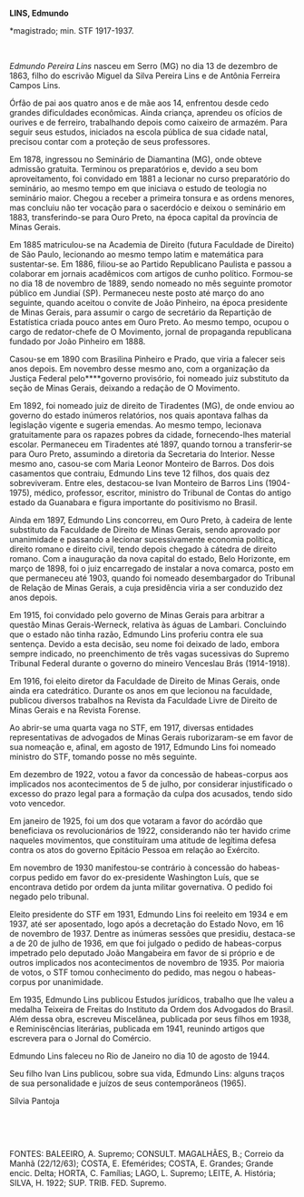 **LINS, Edmundo**

\*magistrado; min. STF 1917-1937.

 

*Edmundo Pereira Lins* nasceu em Serro (MG) no dia 13 de dezembro de
1863, filho do escrivão Miguel da Silva Pereira Lins e de Antônia
Ferreira Campos Lins.

Órfão de pai aos quatro anos e de mãe aos 14, enfrentou desde cedo
grandes dificuldades econômicas. Ainda criança, aprendeu os ofícios de
ourives e de ferreiro, trabalhando depois como caixeiro de armazém. Para
seguir seus estudos, iniciados na escola pública de sua cidade natal,
precisou contar com a proteção de seus professores.

Em 1878, ingressou no Seminário de Diamantina (MG), onde obteve admissão
gratuita. Terminou os preparatórios e, devido a seu bom aproveitamento,
foi convidado em 1881 a lecionar no curso preparatório do seminário, ao
mesmo tempo em que iniciava o estudo de teologia no seminário maior.
Chegou a receber a primeira tonsura e as ordens menores, mas concluiu
não ter vocação para o sacerdócio e deixou o seminário em 1883,
transferindo-se para Ouro Preto, na época capital da província de Minas
Gerais.

Em 1885 matriculou-se na Academia de Direito (futura Faculdade de
Direito) de São Paulo, lecionando ao mesmo tempo latim e matemática para
sustentar-se. Em 1886, filiou-se ao Partido Republicano Paulista e
passou a colaborar em jornais acadêmicos com artigos de cunho político.
Formou-se no dia 18 de novembro de 1889, sendo nomeado no mês seguinte
promotor público em Jundiaí (SP). Permaneceu neste posto até março do
ano seguinte, quando aceitou o convite de João Pinheiro, na época
presidente de Minas Gerais, para assumir o cargo de secretário da
Repartição de Estatística criada pouco antes em Ouro Preto. Ao mesmo
tempo, ocupou o cargo de redator-chefe de O Movimento, jornal de
propaganda republicana fundado por João Pinheiro em 1888.

Casou-se em 1890 com Brasilina Pinheiro e Prado, que viria a falecer
seis anos depois. Em novembro desse mesmo ano, com a organização da
Justiça Federal pelo****governo provisório, foi nomeado juiz substituto
da seção de Minas Gerais, deixando a redação de O Movimento.

Em 1892, foi nomeado juiz de direito de Tiradentes (MG), de onde enviou
ao governo do estado inúmeros relatórios, nos quais apontava falhas da
legislação vigente e sugeria emendas. Ao mesmo tempo, lecionava
gratuitamente para os rapazes pobres da cidade, fornecendo-lhes material
escolar. Permaneceu em Tiradentes até 1897, quando tornou a
transferir-se para Ouro Preto, assumindo a diretoria da Secretaria do
Interior. Nesse mesmo ano, casou-se com Maria Leonor Monteiro de Barros.
Dos dois casamentos que contraiu, Edmundo Lins teve 12 filhos, dos quais
dez sobreviveram. Entre eles, destacou-se Ivan Monteiro de Barros Lins
(1904-1975), médico, professor, escritor, ministro do Tribunal de Contas
do antigo estado da Guanabara e figura importante do positivismo no
Brasil.

Ainda em 1897, Edmundo Lins concorreu, em Ouro Preto, à cadeira de lente
substituto da Faculdade de Direito de Minas Gerais, sendo aprovado por
unanimidade e passando a lecionar sucessivamente economia política,
direito romano e direito civil, tendo depois chegado à cátedra de
direito romano. Com a inauguração da nova capital do estado, Belo
Horizonte, em março de 1898, foi o juiz encarregado de instalar a nova
comarca, posto em que permaneceu até 1903, quando foi nomeado
desembargador do Tribunal de Relação de Minas Gerais, a cuja presidência
viria a ser conduzido dez anos depois.

Em 1915, foi convidado pelo governo de Minas Gerais para arbitrar a
questão Minas Gerais-Werneck, relativa às águas de Lambari. Concluindo
que o estado não tinha razão, Edmundo Lins proferiu contra ele sua
sentença. Devido a esta decisão, seu nome foi deixado de lado, embora
sempre indicado, no preenchimento de três vagas sucessivas do Supremo
Tribunal Federal durante o governo do mineiro Venceslau Brás
(1914-1918).

Em 1916, foi eleito diretor da Faculdade de Direito de Minas Gerais,
onde ainda era catedrático. Durante os anos em que lecionou na
faculdade, publicou diversos trabalhos na Revista da Faculdade Livre de
Direito de Minas Gerais e na Revista Forense.

Ao abrir-se uma quarta vaga no STF, em 1917, diversas entidades
representativas de advogados de Minas Gerais ruborizaram-se em favor de
sua nomeação e, afinal, em agosto de 1917, Edmundo Lins foi nomeado
ministro do STF, tomando posse no mês seguinte.

Em dezembro de 1922, votou a favor da concessão de habeas-corpus aos
implicados nos acontecimentos de 5 de julho, por considerar
injustificado o excesso do prazo legal para a formação da culpa dos
acusados, tendo sido voto vencedor.

Em janeiro de 1925, foi um dos que votaram a favor do acórdão que
beneficiava os revolucionários de 1922, considerando não ter havido
crime naqueles movimentos, que constituíram uma atitude de legítima
defesa contra os atos do governo Epitácio Pessoa em relação ao Exército.

Em novembro de 1930 manifestou-se contrário à concessão do habeas-corpus
pedido em favor do ex-presidente Washington Luís, que se encontrava
detido por ordem da junta militar governativa. O pedido foi negado pelo
tribunal.

Eleito presidente do STF em 1931, Edmundo Lins foi reeleito em 1934 e em
1937, até ser aposentado, logo após a decretação do Estado Novo, em 16
de novembro de 1937. Dentre as inúmeras sessões que presidiu, destaca-se
a de 20 de julho de 1936, em que foi julgado o pedido de habeas-corpus
impetrado pelo deputado João Mangabeira em favor de si próprio e de
outros implicados nos acontecimentos de novembro de 1935. Por maioria de
votos, o STF tomou conhecimento do pedido, mas negou o habeas-corpus por
unanimidade.

Em 1935, Edmundo Lins publicou Estudos jurídicos, trabalho que lhe valeu
a medalha Teixeira de Freitas do Instituto da Ordem dos Advogados do
Brasil. Além dessa obra, escreveu Miscelânea, publicada por seus filhos
em 1938, e Reminiscências literárias, publicada em 1941, reunindo
artigos que escrevera para o Jornal do Comércio.

Edmundo Lins faleceu no Rio de Janeiro no dia 10 de agosto de 1944.

Seu filho Ivan Lins publicou, sobre sua vida, Edmundo Lins: alguns
traços de sua personalidade e juízos de seus contemporâneos (1965).

Sílvia Pantoja

 

 

FONTES: BALEEIRO, A. Supremo; CONSULT. MAGALHÃES, B.; Correio da Manhã
(22/12/63); COSTA, E. Efemérides; COSTA, E. Grandes; Grande encic.
Delta; HORTA, C. Famílias; LAGO, L. Supremo; LEITE, A. História; SILVA,
H. 1922; SUP. TRIB. FED. Supremo.

 

